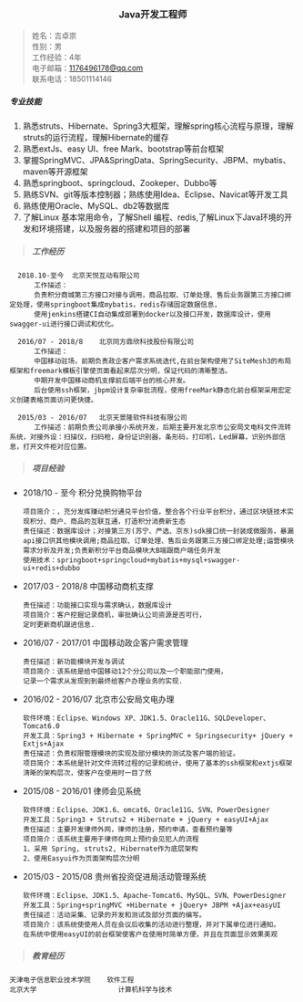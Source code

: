 <h3 style="text-align: center">Java开发工程师</h3>

> <font  size = "2">姓名：吉卓崇  
性别：男  
工作经验：4年  
电子邮箱：1176496178@qq.com  
联系电话：18501114146</font>

##### 专业技能

1. 熟悉struts、Hibernate、Spring3大框架，理解spring核心流程与原理，理解struts的运行流程，理解Hibernate的缓存  
2. 熟悉extJs、easy UI、free Mark、bootstrap等前台框架
3. 掌握SpringMVC、JPA&SpringData、SpringSecurity、JBPM、mybatis、maven等开源框架
4. 熟悉springboot、springcloud、Zookeper、Dubbo等
5. 熟练SVN、git等版本控制器；熟练使用Idea、Eclipse、Navicat等开发工具
6. 熟练使用Oracle、MySQL、db2等数据库
7. 了解Linux 基本常用命令，了解Shell 编程、redis,了解Linux下Java环境的开发和环境搭建，以及服务器的搭建和项目的部署


> ##### 工作经历

  ```
	2018.10-至今	北京天悦互动有限公司
		工作描述：  
		负责积分商城第三方接口对接与调用，商品拉取、订单处理、售后业务跟第三方接口绑定处理，使用springboot集成mybatis，redis存储固定数据信息，
		使用jenkins搭建CI自动集成部署到docker以及接口开发，数据库设计，使用swagger-ui进行接口调试和优化。
		
	2016/07 - 2018/8 	北京同方鼎欣科技股份有限公司 
		工作描述：  
		中国移动驻场，前期负责政企客户需求系统迭代,在前台架构使用了SiteMesh3的布局框架和freemark模板引擎使页面看起来层次分明，保证代码的清晰整洁。
		中期开发中国移动商机支撑前后端平台的核心开发。
		后台使用ssh框架，jbpm设计复杂审批流程，使用freeMark静态化前台框架采用宏定义创建表格页面访问更快捷。

	2015/03 - 2016/07	北京天景隆软件科技有限公司 
		工作描述：前期负责公司承接小系统开发，后期主要开发北京市公安局文电科文件流转系统，对接外设：扫描仪，扫码枪，身份证识别器，条形码，打印机，Led屏幕，识别外部信息，打开文件柜对应位置。
  ```
 > ##### 项目经验
 
*	2018/10 - 至今	积分兑换购物平台
	```
	项目简介：，充分发挥赚动积分通兑平台价值，整合各个行业平台积分，通过区块链技术实现积分、商户、商品的互联互通，打造积分消费新生态
	责任描述：数据库设计；对接第三方(苏宁、严选、京东)sdk接口统一封装成微服务，暴漏api接口供其他模块调用;商品拉取、订单处理、售后业务跟第三方接口绑定处理;运营模块需求分析及开发;负责新积分平台商品模块大B端跟商户端任务开发
	使用技术：springboot+springcloud+mybatis+mysql+swagger-ui+redis+dubbo
	```
*	2017/03 - 2018/8	中国移动商机支撑
	```
	责任描述：功能接口实现与需求确认，数据库设计
	项目简介：客户挖掘记录商机，审批确认公司资源是否可行，
	定时更新商机跟进信息.
	```
*	2016/07 - 2017/01	中国移动政企客户需求管理
	```
	责任描述：新功能模块开发与调试
	项目简介：该系统是给中国移动12个分公司以及一个职能部门使用，
	记录一个需求从发现到到最终给客户办理业务的实现.
	```
*	2016/02 - 2016/07	北京市公安局文电办理
	```
	软件环境：Eclipse、Windows XP、JDK1.5、Oracle11G、SQLDeveloper、Tomcat6.0
	开发工具：Spring3 + Hibernate + SpringMVC + Springsecurity+ jQuery + Extjs+Ajax
	责任描述：负责权限管理模块的实现及部分模块的测试及客户端的验证。
	项目简介：本系统是针对文件流转过程的记录和统计，使用了基本的ssh框架和extjs框架清晰的架构层次，使客户在使用时一目了然
	```
*	2015/08 - 2016/01	律师会见系统
	```
	软件环境：Eclipse、JDK1.6、omcat6、Oracle11G、SVN、PowerDesigner
	开发工具：Spring3 + Struts2 + Hibernate + jQuery + easyUI+Ajax
	责任描述：主要开发律师外网，律师的注册，预约申请，查看预约量等
	项目简介：该系统主要用于律师在网上预约会见犯人的流程  
	1、采用 Spring, struts2, Hibernate作为底层架构
	2、使用Easyui作为页面架构层次分明
	```
*	2015/03 - 2015/08	贵州省投资促进局活动管理系统
	```
	软件环境：Eclipse、JDK1.5、Apache-Tomcat6、MySQL、SVN、PowerDesigner
	开发工具：Spring+springMVC +Hibernate + jQuery+ JBPM +Ajax+easyUI
	责任描述：活动采集、记录的开发和测试及部分页面的编写。
	项目简介：该系统使使用人员在会议后收集的活动进行整理，并对下属单位进行通知。
	在系统中使用easyUI的前台框架使客户在使用时简单方便，并且在页面显示效果美观
    ```
  
> ##### 教育经历
	天津电子信息职业技术学院	软件工程
	北京大学					计算机科学与技术
